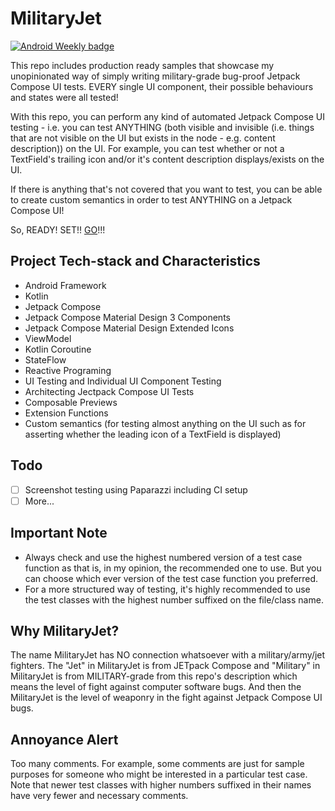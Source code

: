 # MilitaryJet

[![Android Weekly badge](https://androidweekly.net/issues/issue-563/badge)](https://androidweekly.net/issues/issue-563)

This repo includes production ready samples that showcase my unopinionated way of simply writing 
military-grade bug-proof Jetpack Compose UI tests. EVERY single UI component, their possible 
behaviours and states were all tested!

With this repo, you can perform any kind of automated Jetpack Compose UI testing - i.e. you can test 
ANYTHING (both visible and invisible (i.e. things that are not visible on the UI but exists in the 
node - e.g. content description)) on the UI. For example, you can test whether or not a TextField's 
trailing icon and/or it's content description displays/exists on the UI. 

If there is anything that's not covered that you want to test, you can be able to create custom 
semantics in order to test ANYTHING on a Jetpack Compose UI!

So, READY! SET!! [GO](https://github.com/emperorfin/MilitaryJet/tree/master/app/src/androidTest)!!!

## Project Tech-stack and Characteristics

* Android Framework
* Kotlin
* Jetpack Compose
* Jetpack Compose Material Design 3 Components
* Jetpack Compose Material Design Extended Icons
* ViewModel
* Kotlin Coroutine
* StateFlow
* Reactive Programing
* UI Testing and Individual UI Component Testing
* Architecting Jectpack Compose UI Tests
* Composable Previews
* Extension Functions
* Custom semantics (for testing almost anything on the UI such as for asserting whether the leading 
icon of a TextField is displayed)

## Todo

 - [ ] Screenshot testing using Paparazzi including CI setup
 - [ ] More...

## Important Note
- Always check and use the highest numbered version of a test case function as that is, in my opinion, 
the recommended one to use. But you can choose which ever version of the test case function you preferred.
- For a more structured way of testing, it's highly recommended to use the test classes with the 
highest number suffixed on the file/class name.

## Why MilitaryJet?

The name MilitaryJet has NO connection whatsoever with a military/army/jet fighters. The "Jet" in 
MilitaryJet is from JETpack Compose and "Military" in MilitaryJet is from MILITARY-grade from this 
repo's description which means the level of fight against computer software bugs. And then the 
MilitaryJet is the level of weaponry in the fight against Jetpack Compose UI bugs.

## Annoyance Alert

Too many comments. For example, some comments are just for sample purposes for someone who might be 
interested in a particular test case. Note that newer test classes with higher numbers suffixed in 
their names have very fewer and necessary comments.


